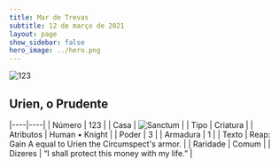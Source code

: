 ```yaml
---
title: Mar de Trevas
subtitle: 12 de março de 2021
layout: page
show_sidebar: false
hero_image: ../hero.png
---
```


![123](https://cdn.keyforgegame.com/media/card_front/pt/496_123_H537R2C7JR85_pt.png)

## Urien, o Prudente

|----|----|
| Número | 123 |
| Casa | ![Sanctum](https://archonarcana.com/images/thumb/c/c7/Sanctum.png/22px-Sanctum.png "Santuário") |
| Tipo | Criatura |
| Atributos | Human • Knight |
| Poder | 3 |
| Armadura | 1 |
| Texto | Reap: Gain A equal to Urien the Circumspect's armor. |
| Raridade | Comum |
| Dizeres | “I shall protect this money with my life.” |
